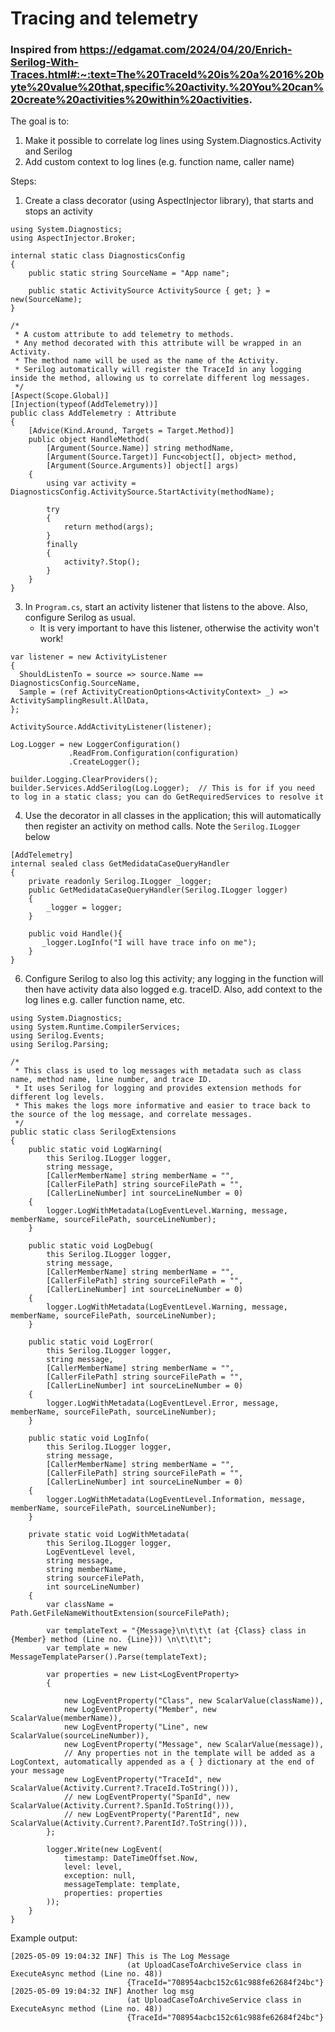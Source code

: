 # Tracing and telemetry
### Inspired from https://edgamat.com/2024/04/20/Enrich-Serilog-With-Traces.html#:~:text=The%20TraceId%20is%20a%2016%20byte%20value%20that,specific%20activity.%20You%20can%20create%20activities%20within%20activities.
The goal is to:
1. Make it possible to correlate log lines using System.Diagnostics.Activity and Serilog
2. Add custom context to log lines (e.g. function name, caller name)

Steps:
1. Create a class decorator (using AspectInjector library), that starts and stops an activity
```
using System.Diagnostics;
using AspectInjector.Broker;

internal static class DiagnosticsConfig
{
    public static string SourceName = "App name";

    public static ActivitySource ActivitySource { get; } = new(SourceName);
}

/*
 * A custom attribute to add telemetry to methods.
 * Any method decorated with this attribute will be wrapped in an Activity.
 * The method name will be used as the name of the Activity.
 * Serilog automatically will register the TraceId in any logging inside the method, allowing us to correlate different log messages.
 */
[Aspect(Scope.Global)]
[Injection(typeof(AddTelemetry))]
public class AddTelemetry : Attribute
{
    [Advice(Kind.Around, Targets = Target.Method)]
    public object HandleMethod(
        [Argument(Source.Name)] string methodName,
        [Argument(Source.Target)] Func<object[], object> method,
        [Argument(Source.Arguments)] object[] args)
    {
        using var activity = DiagnosticsConfig.ActivitySource.StartActivity(methodName);
        
        try
        {
            return method(args);
        }
        finally
        {
            activity?.Stop();
        }
    }
}
```
3. In `Program.cs`, start an activity listener that listens to the above. Also, configure Serilog as usual.
   - It is very important to have this listener, otherwise the activity won't work!
```
var listener = new ActivityListener
{
  ShouldListenTo = source => source.Name == DiagnosticsConfig.SourceName,
  Sample = (ref ActivityCreationOptions<ActivityContext> _) => ActivitySamplingResult.AllData,
};

ActivitySource.AddActivityListener(listener);

Log.Logger = new LoggerConfiguration()
             .ReadFrom.Configuration(configuration)
             .CreateLogger();

builder.Logging.ClearProviders();
builder.Services.AddSerilog(Log.Logger);  // This is for if you need to log in a static class; you can do GetRequiredServices to resolve it
```
4. Use the decorator in all classes in the application; this will automatically then register an activity on method calls. Note the `Serilog.ILogger` below
```
[AddTelemetry]
internal sealed class GetMedidataCaseQueryHandler
{
    private readonly Serilog.ILogger _logger;
    public GetMedidataCaseQueryHandler(Serilog.ILogger logger)
    {
        _logger = logger;
    }

    public void Handle(){
       _logger.LogInfo("I will have trace info on me");
    }
}
```
6. Configure Serilog to also log this activity; any logging in the function will then have activity data also logged e.g. traceID. Also, add context to the log lines e.g. caller function name, etc.
```
using System.Diagnostics;
using System.Runtime.CompilerServices;
using Serilog.Events;
using Serilog.Parsing;

/*
 * This class is used to log messages with metadata such as class name, method name, line number, and trace ID.
 * It uses Serilog for logging and provides extension methods for different log levels.
 * This makes the logs more informative and easier to trace back to the source of the log message, and correlate messages.
 */
public static class SerilogExtensions
{
    public static void LogWarning(
        this Serilog.ILogger logger,
        string message,
        [CallerMemberName] string memberName = "",
        [CallerFilePath] string sourceFilePath = "",
        [CallerLineNumber] int sourceLineNumber = 0)
    {
        logger.LogWithMetadata(LogEventLevel.Warning, message, memberName, sourceFilePath, sourceLineNumber);
    }

    public static void LogDebug(
        this Serilog.ILogger logger,
        string message,
        [CallerMemberName] string memberName = "",
        [CallerFilePath] string sourceFilePath = "",
        [CallerLineNumber] int sourceLineNumber = 0)
    {
        logger.LogWithMetadata(LogEventLevel.Warning, message, memberName, sourceFilePath, sourceLineNumber);
    }

    public static void LogError(
        this Serilog.ILogger logger,
        string message,
        [CallerMemberName] string memberName = "",
        [CallerFilePath] string sourceFilePath = "",
        [CallerLineNumber] int sourceLineNumber = 0)
    {
        logger.LogWithMetadata(LogEventLevel.Error, message, memberName, sourceFilePath, sourceLineNumber);
    }

    public static void LogInfo(
        this Serilog.ILogger logger,
        string message,
        [CallerMemberName] string memberName = "",
        [CallerFilePath] string sourceFilePath = "",
        [CallerLineNumber] int sourceLineNumber = 0)
    {
        logger.LogWithMetadata(LogEventLevel.Information, message, memberName, sourceFilePath, sourceLineNumber);
    }
    
    private static void LogWithMetadata(
        this Serilog.ILogger logger,
        LogEventLevel level,
        string message,
        string memberName,
        string sourceFilePath,
        int sourceLineNumber)
    {
        var className = Path.GetFileNameWithoutExtension(sourceFilePath);
        
        var templateText = "{Message}\n\t\t\t (at {Class} class in {Member} method (Line no. {Line})) \n\t\t\t";
        var template = new MessageTemplateParser().Parse(templateText);
        
        var properties = new List<LogEventProperty>
        {

            new LogEventProperty("Class", new ScalarValue(className)),
            new LogEventProperty("Member", new ScalarValue(memberName)),
            new LogEventProperty("Line", new ScalarValue(sourceLineNumber)),
            new LogEventProperty("Message", new ScalarValue(message)),
            // Any properties not in the template will be added as a LogContext, automatically appended as a { } dictionary at the end of your message
            new LogEventProperty("TraceId", new ScalarValue(Activity.Current?.TraceId.ToString())),
            // new LogEventProperty("SpanId", new ScalarValue(Activity.Current?.SpanId.ToString())),
            // new LogEventProperty("ParentId", new ScalarValue(Activity.Current?.ParentId?.ToString())),
        };

        logger.Write(new LogEvent(
            timestamp: DateTimeOffset.Now,
            level: level,
            exception: null,
            messageTemplate: template,
            properties: properties
        ));
    }
}
```

Example output:
```
[2025-05-09 19:04:32 INF] This is The Log Message
                          (at UploadCaseToArchiveService class in ExecuteAsync method (Line no. 48))
                          {TraceId="708954acbc152c61c988fe62684f24bc"}
[2025-05-09 19:04:32 INF] Another log msg
                          (at UploadCaseToArchiveService class in ExecuteAsync method (Line no. 48))
                          {TraceId="708954acbc152c61c988fe62684f24bc"}
```
